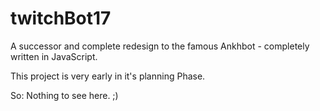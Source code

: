 # twitchBot17

A successor and complete redesign to the famous Ankhbot - completely written in JavaScript.

This project is very early in it's planning Phase.

So: Nothing to see here. ;)
